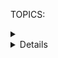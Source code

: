 TOPICS: <details>
        <summary>
        <details> open attribute

# HTML Details and Disclosure Summary: `<details>` and `<summary>`

The **HTML Details Element** (**`<details>`**) creates a *disclosure widget* in which information is
visible only when the widget is toggled into an "*open*" state.

The **HTML Disclosure Summary element** (**`<summary>`**) element
specifies a **summary**, **caption**, **label**,
or **legend** for a *`<details>`* element's disclosure box.

## `<details>` Technical Summary

|  |  |
| :-- | :-- |
| **Content categories** | *Flow content*, *sectioning root*, *interactive content*, *palpable content*. |
| **Permitted content** | One *`<summary>`* element followed by *flow content*. |
| **Tag omission** | None, both the starting and ending tag are mandatory. |
| **Permitted parents** | Any element that accepts *flow content*. |
| **Permitted ARIA roles** | None |
| **DOM interface** | **`HTMLDetailsElement`** |

## `<summary>` Technical Summary

|  |  |
| :-- | :-- |
| **Permitted content** | *Phrasing content* or one element of *Heading content* .|
| **Tag omission** | None, both the start tag and the end tag are mandatory. |
| **Permitted parents** | The *`<details>`* element. |
| **Permitted ARIA roles** | `button` |
| **DOM interface** | **`HTMLElement`** |

## `<details>` Attributes

This element includes the [global attributes](/en/webfrontend/HTML_Global_Attributes).

| Attribute | Description |
| :-- | :-- |
| **`open`** | This *Boolean* attribute indicates whether or not the details — that is, the contents of the `<details>` element — are currently **visible**. The default, *`false`*, means the details are not visible. |

## Usage Notes

A disclosure widget is typically presented onscreen using a *small triangle* which *rotates* (or *twists*)
to indicate open/closed status, with a label next to the triangle.
If a *`<summary>`* exists, the contents of the `<summary>` element are
used as the label for the disclosure widget.
Otherwise, the user agent will use a default string (typically "*Details*")
as the label for the disclosure box.

A `<summary>` element may only be used as the first child of a `<details>` element.
Clicking the `<summary>` element toggles the
state of the widget open and closed.

## A simple disclosure example

This example shows a `<details>` element with no provided summary.

```html
<details>
  <p>Requires a computer running an operating system. The computer
  must have some memory and ideally some kind of long-term storage.
  An input device as well as some form of output device is
  recommended.</p>
</details>
```

In this situation, the browser will use a default summary string (usually "*Details*").

## Example: Providing a summary

This example **adds a summary** to the above example by using the *`<summary>`* element inside `<details>`,
like this:

```html
<details>
  <summary>System Requirements</summary>
  <p>Requires a computer running an operating system. The computer
  must have some memory and ideally some kind of long-term storage.
  An input device as well as some form of output device is
  recommended.</p>
</details>
```

## Example: Creating an open disclosure box

To start the `<details>` box in its open state, add the Boolean **`open`** attribute:

```html
<details open>
  <summary>System Requirements</summary>
  <p>Requires a computer running an operating system. The computer
  must have some memory and ideally some kind of long-term storage.
  An input device as well as some form of output device is
  recommended.</p>
</details>
```

## CSS Style

You can use [[CSS]] to style the disclosure widget, and you can programmatically open and
close the widget by setting/removing its *`open`* attribute.

!!! warn ""
    Note: Unfortunately, at this time there's no built-in way to animate the
    transition between open and closed.

Fully standards-compliant implementations automatically apply the CSS **`display: list-item`** to the
*`<summary>`*, which is typically a triangle..
You can also change the style to **`display: block`** to remove the disclosure triangle.
You can use this to customize its appearance further.

Here is a example of **customizing the disclosure widget** for further details.

```html
<details>
  <summary>System Requirements</summary>
  <p>Requires a computer running an operating system. The computer
  must have some memory and ideally some kind of long-term storage.
  An input device as well as some form of output device is
  recommended.</p>
</details>
```

The disclosure triangle itself can be customized, although this is not as broadly supported.
There are variations in how browsers support this customization due to experimental implementations
as the element was standardized, so we'll have to use multiple approaches for a while.

The `<summary>` element supports the **`list-style`** shorthand property and its longhand properties,
such as *`list-style-type`*, to change the disclosure triangle to whatever you choose
(usually with *`list-style-image`*). For example,
we can remove the disclosure widget icon by setting *`list-style: none`*.

Chrome doesn't support this yet, however, so we also need to use its
non-standard **`::-webkit-details-marker`** pseudo-element to customize the appearance in that browser.

```css
details {
  font: 16px "Open Sans", "Arial", sans-serif;
  width: 620px;
}

details > summary {
  padding: 2px 6px;
  width: 15em;
  background-color: #ddd;
  border: none;
  box-shadow: 3px 3px 4px black;
  list-style: none;
}

details > summary::-webkit-details-marker {
  display: none;
}

details > p {
  border-radius: 0 0 10px 10px;
  background-color: #ddd;
  padding: 2px 6px;
  margin: 0;
  box-shadow: 3px 3px 4px black;
}
```

This CSS creates a look similar to a tab interface, where activating the
tab expands and opens it to reveal its contents.

## `toggle` Event

In addition to the usual events supported by HTML elements, the `<details>` element supports the
**`toggle`** event, which is dispatched to the `<details>` element whenever its state changes
between *open* and *closed*. It is sent after the state is changed, although if the state changes
multiple times before the browser can dispatch the event,
the events are coalesced so that only one is sent.

You can listen for the `toggle` event to detect when the widget changes state:

```javascript
details.addEventListener("toggle", event => {
  if (details.open) {
    /* the element was toggled open */
  } else {
    /* the element was toggled closed */
  }
});
```

## Browser compatibility

| - | Google | Firefox | Safari |
| :--- | :--- | :--- | :--- |
| `<details>`  | support | support | support |
| `<summary>`  | support | support | support |
